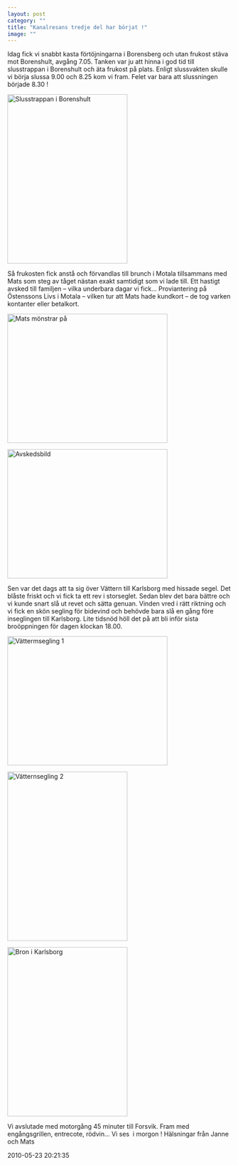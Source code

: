 ```yaml
---
layout: post
category: ""
title: "Kanalresans tredje del har börjat !"
image: ""
---
```


<p class="MsoNormal">Idag fick vi snabbt kasta förtöjningarna i Borensberg och utan frukost stäva mot Borenshult, avgång 7.05. Tanken var ju att hinna i god tid till slusstrappan i Borenshult och äta frukost på plats. Enligt slussvakten skulle vi börja slussa 9.00 och 8.25 kom vi fram.<span> </span>Felet var bara att slussningen började 8.30 !</p>
<p class="MsoNormal"><img src="images/stories/bildspel/gotakanal2010/0140motala_02.jpg" border="0" alt="Slusstrappan i Borenshult" width="270" height="380" style="vertical-align: middle; border: 0;" /></p>
<p class="MsoNormal">Så frukosten fick anstå och förvandlas till brunch i Motala tillsammans med Mats som steg av tåget nästan exakt samtidigt <span> </span>som vi lade till. Ett hastigt avsked till familjen – vilka underbara dagar vi fick… Proviantering på Östenssons Livs i Motala – vilken tur att Mats hade kundkort – de tog varken kontanter eller betalkort.</p>
<p class="MsoNormal"><img src="images/stories/bildspel/gotakanal2010/0140motala_05.jpg" border="0" alt="Mats mönstrar på" width="360" height="290" style="vertical-align: middle; border: 0;" /></p>
<p class="MsoNormal"><img src="images/stories/bildspel/gotakanal2010/0140motala_10.jpg" border="0" alt="Avskedsbild" width="360" height="290" style="vertical-align: middle; border: 0;" /></p>
<p class="MsoNormal">Sen var det dags att ta sig över Vättern till Karlsborg med hissade segel. Det blåste friskt och vi fick ta ett rev i storseglet. Sedan blev det bara bättre och vi kunde snart slå ut revet och sätta genuan. Vinden vred i rätt riktning och vi fick en skön segling för bidevind och behövde bara slå en gång före inseglingen till Karlsborg. Lite tidsnöd höll det på att bli inför sista broöppningen för dagen klockan 18.00.</p>
<p class="MsoNormal"><img src="images/stories/bildspel/gotakanal2010/0140motala_35.jpg" border="0" alt="Vättermsegling 1" width="360" height="290" style="vertical-align: middle; border: 0;" /></p>
<p><img src="images/stories/bildspel/gotakanal2010/0140motala_40.jpg" border="0" alt="Vätternsegling 2" width="270" height="380" style="vertical-align: middle; border: 0;" /></p>
<p><img src="images/stories/bildspel/gotakanal2010/0140motala_50.jpg" border="0" alt="Bron i Karlsborg" width="270" height="380" style="vertical-align: middle; border: 0;" /></p>
<p>Vi avslutade med motorgång 45 minuter till Forsvik. Fram med engångsgrillen, entrecote, rödvin... Vi ses  i morgon ! Hälsningar från Janne och Mats</p>

2010-05-23 20:21:35